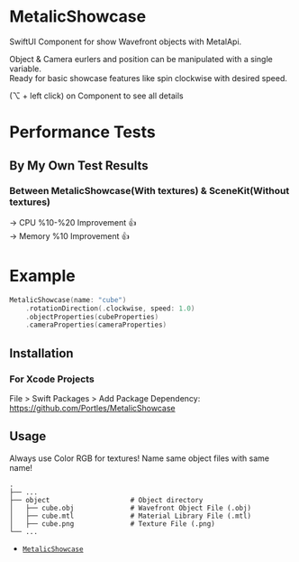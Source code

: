 # MetalicShowcase
SwiftUI Component for show Wavefront objects with MetalApi.

Object & Camera eurlers and position can be manipulated with a single variable.  
Ready for basic showcase features like spin clockwise with desired speed.

(⌥ + left click) on Component to see all details

# Performance Tests
## By My Own Test Results
### Between MetalicShowcase(With textures) & SceneKit(Without textures)

-> CPU %10-%20 Improvement 👍  
-> Memory %10 Improvement 👍

# Example
```swift
MetalicShowcase(name: "cube")
    .rotationDirection(.clockwise, speed: 1.0)
    .objectProperties(cubeProperties)
    .cameraProperties(cameraProperties)
```

## Installation

### For Xcode Projects

File > Swift Packages > Add Package Dependency: https://github.com/Portles/MetalicShowcase

## Usage

Always use Color RGB for textures!
Name same object files with same name!  


    .
    ├── ...
    ├── object                    # Object directory
    │   ├── cube.obj              # Wavefront Object File (.obj)
    │   ├── cube.mtl              # Material Library File (.mtl)
    │   ├── cube.png              # Texture File (.png)
    └── ...

* [`MetalicShowcase`](https://github.com/Portles/MetalicShowcase/blob/9c79cfbef2dcb7393933d7582e27cf45295c27f0/Sources/MetalicShowcase/MetalicShowcase.swift#L11-L67) 

